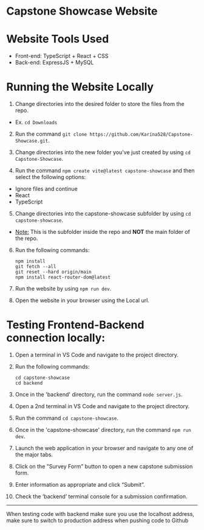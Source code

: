 # Capstone Showcase Website

# Website Tools Used
- Front-end: TypeScript + React + CSS
- Back-end: ExpressJS + MySQL

# Running the Website Locally
1. Change directories into the desired folder to store the files from the repo.
- Ex. `cd Downloads`

2. Run the command `git clone https://github.com/Karina528/Capstone-Showcase.git`.
   
3. Change directories into the new folder you've just created by using `cd Capstone-Showcase`.

5. Run the command `npm create vite@latest capstone-showcase` and then select the following options:
- Ignore files and continue
- React
- TypeScript

5. Change directories into the capstone-showcase subfolder by using `cd capstone-showcase`.
- <ins>Note:</ins> This is the subfolder inside the repo and **NOT** the main folder of the repo.

6. Run the following commands:
   ```
   npm install
   git fetch --all
   git reset --hard origin/main
   npm install react-router-dom@latest
   ```
7. Run the website by using `npm run dev`.
   
8. Open the website in your browser using the Local url.

# Testing Frontend-Backend connection locally:

1. Open a terminal in VS Code and navigate to the project directory.
   
2. Run the following commands:
   ```
   cd capstone-showcase
   cd backend
   ```
3. Once in the 'backend' directory, run the command `node server.js`.
   
4. Open a 2nd terminal in VS Code and navigate to the project directory.
   
5. Run the command `cd capstone-showcase`.
   
6. Once in the 'capstone-showcase' directory, run the command `npm run dev`.
    
7. Launch the web application in your browser and navigate to any one of the major tabs.
    
13. Click on the "Survey Form" button to open a new capstone submission form.
    
15. Enter information as appropriate and click “Submit”.
   
17. Check the ‘backend’ terminal console for a submission confirmation.

-----------------------------------------------------------------------------------------------------
When testing code with backend make sure you use the localhost address, make sure to switch to production address when pushing code to Github
